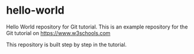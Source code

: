 # hello-world

Hello World repository for Git tutorial.
This is an example repository for the Git tutorial on https://www.w3schools.com

This repository is built step by step in the tutorial.

